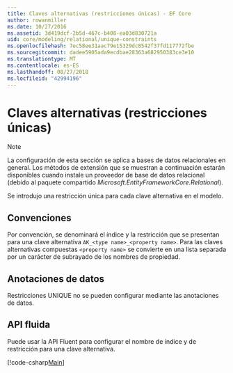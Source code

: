 ```yaml
---
title: Claves alternativas (restricciones únicas) - EF Core
author: rowanmiller
ms.date: 10/27/2016
ms.assetid: 3d419dcf-2b5d-467c-b408-ea03d830721a
uid: core/modeling/relational/unique-constraints
ms.openlocfilehash: 7ec58ee31aac79e15329dc8542f37fd117772fbe
ms.sourcegitcommit: dadee5905ada9ecdbae28363a682950383ce3e10
ms.translationtype: MT
ms.contentlocale: es-ES
ms.lasthandoff: 08/27/2018
ms.locfileid: "42994196"
---
```

# <a name="alternate-keys-unique-constraints"></a>Claves alternativas (restricciones únicas)

> [!NOTE]  
> La configuración de esta sección se aplica a bases de datos relacionales en general. Los métodos de extensión que se muestran a continuación estarán disponibles cuando instale un proveedor de base de datos relacional (debido al paquete compartido *Microsoft.EntityFrameworkCore.Relational*).

Se introdujo una restricción única para cada clave alternativa en el modelo.

## <a name="conventions"></a>Convenciones

Por convención, se denominará el índice y la restricción que se presentan para una clave alternativa `AK_<type name>_<property name>`. Para las claves alternativas compuestas `<property name>` se convierte en una lista separada por un carácter de subrayado de los nombres de propiedad.

## <a name="data-annotations"></a>Anotaciones de datos

Restricciones UNIQUE no se pueden configurar mediante las anotaciones de datos.

## <a name="fluent-api"></a>API fluida

Puede usar la API Fluent para configurar el nombre de índice y de restricción para una clave alternativa.

[!code-csharp[Main](../../../../samples/core/Modeling/FluentAPI/Samples/Relational/AlternateKeyName.cs?name=Model&highlight=9)]
